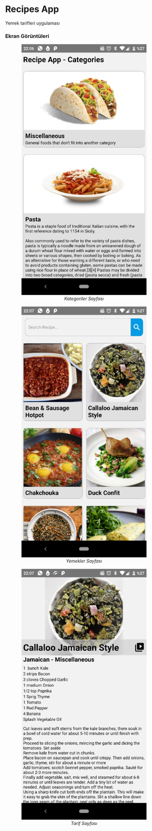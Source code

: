 # Recipes App

Yemek tarifleri uygulaması

### Ekran Görüntüleri

<div align="center">
  <img width="400" src="/screenshots/1.jpg"><br />
  <em>Kategoriler Sayfası<em><br /><br />
  <img width="400" src="/screenshots/2.jpg"><br />
  <em>Yemekler Sayfası<em><br /><br />
  <img width="400" src="/screenshots/3.jpg"><br />
  <em>Tarif Sayfası<em>
</div>